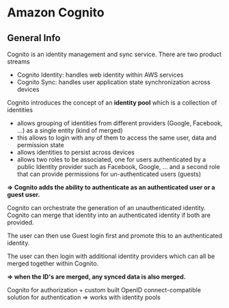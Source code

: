 # Amazon Cognito

## General Info

Cognito is an identity management and sync service. There are two product streams

* Cognito Identity: handles web identity within AWS services 
* Cognito Sync: handles user application state synchronization across devices

Cognito introduces the concept of an **identity pool** which is a collection of identities

* allows grouping of identities from different providers (Google, Facebook, ...) as a single entity (kind of merged)
* this allows to login with any of them to access the same user, data and permission state
* allows identities to persist across devices
* allows two roles to be associated, one for users authenticated by a public Identity provider such as Facebook, Google, ... and a second role that can provide permissions for un-authenticated users (guests)

**=> Cognito adds the ability to authenticate as an authenticated user or a guest user.**

Cognito can orchestrate the generation of an unauthenticated identity. Cognito can merge that identity into an authenticated identity if both are provided.

The user can then use Guest login first and promote this to an authenticated identity.

The user can then login with additional identity providers which can all be merged together within Cognito.

**=> when the ID's are merged, any synced data is also merged.**

Cognito for authorization + custom built OpenID connect-compatible solution for authentication => works with identity pools